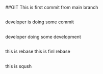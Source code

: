 ##GIT
This is first commit from main branch
##
developer is doing some commit
##
developer doing some development
##
this is rebase
this is finl rebase
##
this is sqush
